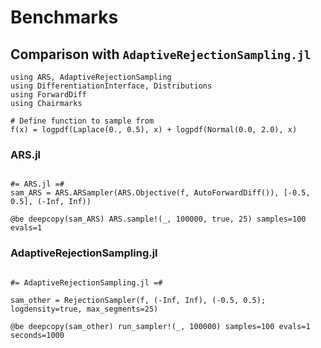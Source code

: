 
# Benchmarks

## Comparison with `AdaptiveRejectionSampling.jl`

```@example 1
using ARS, AdaptiveRejectionSampling
using DifferentiationInterface, Distributions
using ForwardDiff
using Chairmarks

# Define function to sample from
f(x) = logpdf(Laplace(0., 0.5), x) + logpdf(Normal(0.0, 2.0), x)
```

### ARS.jl

```@example 1

#= ARS.jl =#
sam_ARS = ARS.ARSampler(ARS.Objective(f, AutoForwardDiff()), [-0.5, 0.5], (-Inf, Inf))

@be deepcopy(sam_ARS) ARS.sample!(_, 100000, true, 25) samples=100 evals=1
```

### AdaptiveRejectionSampling.jl

```@example 1

#= AdaptiveRejectionSampling.jl =#

sam_other = RejectionSampler(f, (-Inf, Inf), (-0.5, 0.5); logdensity=true, max_segments=25)

@be deepcopy(sam_other) run_sampler!(_, 100000) samples=100 evals=1 seconds=1000
```
